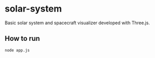# solar-system

Basic solar system and spacecraft visualizer developed with Three.js.

## How to run

```
node app.js
```
